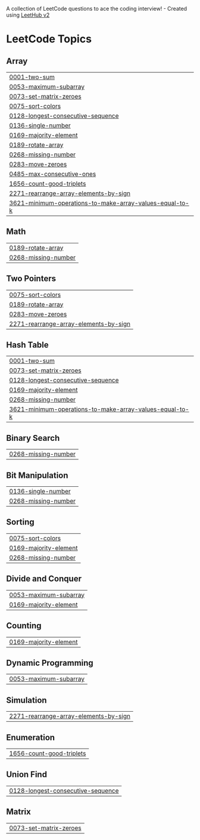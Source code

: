A collection of LeetCode questions to ace the coding interview! - Created using [LeetHub v2](https://github.com/arunbhardwaj/LeetHub-2.0)
<!---LeetCode Topics Start-->
# LeetCode Topics
## Array
|  |
| ------- |
| [0001-two-sum](https://github.com/NateNear/Leetcode-Questions/tree/master/0001-two-sum) |
| [0053-maximum-subarray](https://github.com/NateNear/Leetcode-Questions/tree/master/0053-maximum-subarray) |
| [0073-set-matrix-zeroes](https://github.com/NateNear/Leetcode-Questions/tree/master/0073-set-matrix-zeroes) |
| [0075-sort-colors](https://github.com/NateNear/Leetcode-Questions/tree/master/0075-sort-colors) |
| [0128-longest-consecutive-sequence](https://github.com/NateNear/Leetcode-Questions/tree/master/0128-longest-consecutive-sequence) |
| [0136-single-number](https://github.com/NateNear/Leetcode-Questions/tree/master/0136-single-number) |
| [0169-majority-element](https://github.com/NateNear/Leetcode-Questions/tree/master/0169-majority-element) |
| [0189-rotate-array](https://github.com/NateNear/Leetcode-Questions/tree/master/0189-rotate-array) |
| [0268-missing-number](https://github.com/NateNear/Leetcode-Questions/tree/master/0268-missing-number) |
| [0283-move-zeroes](https://github.com/NateNear/Leetcode-Questions/tree/master/0283-move-zeroes) |
| [0485-max-consecutive-ones](https://github.com/NateNear/Leetcode-Questions/tree/master/0485-max-consecutive-ones) |
| [1656-count-good-triplets](https://github.com/NateNear/Leetcode-Questions/tree/master/1656-count-good-triplets) |
| [2271-rearrange-array-elements-by-sign](https://github.com/NateNear/Leetcode-Questions/tree/master/2271-rearrange-array-elements-by-sign) |
| [3621-minimum-operations-to-make-array-values-equal-to-k](https://github.com/NateNear/Leetcode-Questions/tree/master/3621-minimum-operations-to-make-array-values-equal-to-k) |
## Math
|  |
| ------- |
| [0189-rotate-array](https://github.com/NateNear/Leetcode-Questions/tree/master/0189-rotate-array) |
| [0268-missing-number](https://github.com/NateNear/Leetcode-Questions/tree/master/0268-missing-number) |
## Two Pointers
|  |
| ------- |
| [0075-sort-colors](https://github.com/NateNear/Leetcode-Questions/tree/master/0075-sort-colors) |
| [0189-rotate-array](https://github.com/NateNear/Leetcode-Questions/tree/master/0189-rotate-array) |
| [0283-move-zeroes](https://github.com/NateNear/Leetcode-Questions/tree/master/0283-move-zeroes) |
| [2271-rearrange-array-elements-by-sign](https://github.com/NateNear/Leetcode-Questions/tree/master/2271-rearrange-array-elements-by-sign) |
## Hash Table
|  |
| ------- |
| [0001-two-sum](https://github.com/NateNear/Leetcode-Questions/tree/master/0001-two-sum) |
| [0073-set-matrix-zeroes](https://github.com/NateNear/Leetcode-Questions/tree/master/0073-set-matrix-zeroes) |
| [0128-longest-consecutive-sequence](https://github.com/NateNear/Leetcode-Questions/tree/master/0128-longest-consecutive-sequence) |
| [0169-majority-element](https://github.com/NateNear/Leetcode-Questions/tree/master/0169-majority-element) |
| [0268-missing-number](https://github.com/NateNear/Leetcode-Questions/tree/master/0268-missing-number) |
| [3621-minimum-operations-to-make-array-values-equal-to-k](https://github.com/NateNear/Leetcode-Questions/tree/master/3621-minimum-operations-to-make-array-values-equal-to-k) |
## Binary Search
|  |
| ------- |
| [0268-missing-number](https://github.com/NateNear/Leetcode-Questions/tree/master/0268-missing-number) |
## Bit Manipulation
|  |
| ------- |
| [0136-single-number](https://github.com/NateNear/Leetcode-Questions/tree/master/0136-single-number) |
| [0268-missing-number](https://github.com/NateNear/Leetcode-Questions/tree/master/0268-missing-number) |
## Sorting
|  |
| ------- |
| [0075-sort-colors](https://github.com/NateNear/Leetcode-Questions/tree/master/0075-sort-colors) |
| [0169-majority-element](https://github.com/NateNear/Leetcode-Questions/tree/master/0169-majority-element) |
| [0268-missing-number](https://github.com/NateNear/Leetcode-Questions/tree/master/0268-missing-number) |
## Divide and Conquer
|  |
| ------- |
| [0053-maximum-subarray](https://github.com/NateNear/Leetcode-Questions/tree/master/0053-maximum-subarray) |
| [0169-majority-element](https://github.com/NateNear/Leetcode-Questions/tree/master/0169-majority-element) |
## Counting
|  |
| ------- |
| [0169-majority-element](https://github.com/NateNear/Leetcode-Questions/tree/master/0169-majority-element) |
## Dynamic Programming
|  |
| ------- |
| [0053-maximum-subarray](https://github.com/NateNear/Leetcode-Questions/tree/master/0053-maximum-subarray) |
## Simulation
|  |
| ------- |
| [2271-rearrange-array-elements-by-sign](https://github.com/NateNear/Leetcode-Questions/tree/master/2271-rearrange-array-elements-by-sign) |
## Enumeration
|  |
| ------- |
| [1656-count-good-triplets](https://github.com/NateNear/Leetcode-Questions/tree/master/1656-count-good-triplets) |
## Union Find
|  |
| ------- |
| [0128-longest-consecutive-sequence](https://github.com/NateNear/Leetcode-Questions/tree/master/0128-longest-consecutive-sequence) |
## Matrix
|  |
| ------- |
| [0073-set-matrix-zeroes](https://github.com/NateNear/Leetcode-Questions/tree/master/0073-set-matrix-zeroes) |
<!---LeetCode Topics End-->